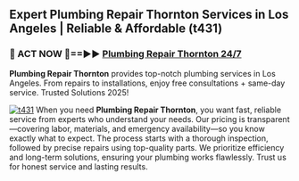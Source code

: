 ## Expert Plumbing Repair Thornton Services in Los Angeles | Reliable & Affordable (t431)  

<h3>🚿 ACT NOW 🌟==►► <a href="https://tinyurl.com/2ne6vx2x" rel="nofollow">Plumbing Repair Thornton 24/7</a></h3>

**Plumbing Repair Thornton** provides top-notch plumbing services in Los Angeles. From repairs to installations, enjoy free consultations + same-day service. Trusted Solutions 2025!

[![t431](https://i.imgur.com/4PFF4AK.jpeg)](https://tinyurl.com/2ne6vx2x)
When you need **Plumbing Repair Thornton**, you want fast, reliable service from experts who understand your needs. Our pricing is transparent—covering labor, materials, and emergency availability—so you know exactly what to expect. The process starts with a thorough inspection, followed by precise repairs using top-quality parts. We prioritize efficiency and long-term solutions, ensuring your plumbing works flawlessly. Trust us for honest service and lasting results.